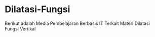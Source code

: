 # Dilatasi-Fungsi
Berikut adalah Media Pembelajaran Berbasis IT Terkait Materi Dilatasi Fungsi Vertikal 
